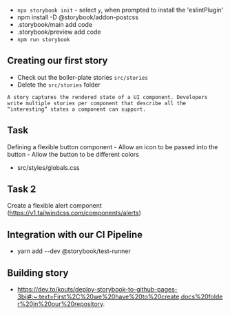 - `npx storybook init` - select `y`, when prompted to install the 'eslintPlugin'
- npm  install -D @storybook/addon-postcss
- .storybook/main add code
- .storybook/preview add code
- `npm run storybook`

## Creating our first story

- Check out the boiler-plate stories `src/stories`
- Delete the `src/stories` folder

`A story captures the rendered state of a UI component. Developers write multiple stories per component that describe all the “interesting” states a component can support.`

## Task

Defining a flexible button component - Allow an icon to be passed into the button - Allow the button to be different colors

- src/styles/globals.css

## Task 2

Create a flexible alert component (https://v1.tailwindcss.com/components/alerts)

## Integration with our CI Pipeline

- yarn add --dev @storybook/test-runner

## Building story

- https://dev.to/kouts/deploy-storybook-to-github-pages-3bij#:~:text=First%2C%20we%20have%20to%20create,docs%20folder%20in%20our%20repository.
